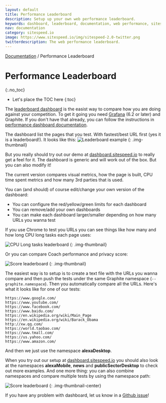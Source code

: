 ```yaml
---
layout: default
title: Performance Leaderboard
description: Setup up your own web performance leaderboard.
keywords: dashboard, leaderboard, documentation, web performance, sitespeed.io
nav: documentation
category: sitespeed.io
image: https://www.sitespeed.io/img/sitespeed-2.0-twitter.png
twitterdescription: The web performance leaderboard.
---
```


[Documentation]({{site.baseurl}}/documentation/sitespeed.io/) / Performance Leaderboard

# Performance Leaderboard
{:.no_toc}

* Let's place the TOC here
{:toc}

The [leaderboard dashboard](https://dashboard.sitespeed.io/dashboard/db/leaderboard) is the easist way to compare how you are doing against your competition. To get it going you need [Grafana](https://grafana.com) (6.2 or later) and Graphite. If you don't have that already, you can follow the instructions in [performance dashboard documentation](/documentation/sitespeed.io/performance-dashboard/#up-and-running-in-almost-5-minutes).

The dashboard list the pages that you test. With fastest/best URL first (yes it is a leaderboard!). It looks like this:
![Leaderboard example]({{site.baseurl}}/img/leaderboard-example.png)
{: .img-thumbnail}

But you really should try out our demo at [dashboard.sitespeed.io](https://dashboard.sitespeed.io/dashboard/db/leaderboard)  to really get a feel for it. The dashboard is generic and will work out of the box. But you can also modify it!

The current version compares visual metrics, how the page is built, CPU time spent metrics and how many 3rd parties that is used.

You can (and should) of course edit/change your own version of the dashboard:
* You can configure the red/yellow/green limits for each dashboard
* You can remove/add your own dashboards
* You can make each dashboard larger/smaller depending on how many URLs you wanna test

If you use Chrome to test you URLs you can see things like how many and how long CPU long tasks each page uses:

![CPU Long tasks leaderboard]({{site.baseurl}}/img/long-task-leaderboard.png)
{: .img-thumbnail}


Or you can compare Coach performance and privacy score:

![Score leaderboard]({{site.baseurl}}/img/score-leaderboard.png)
{: .img-thumbnail}


The easiest way is to setup is to create a text file with the URLs you wanna compare and then push the tests under the same Graphite namespace (`--graphite.namespace`). Then you automatically compare all the URLs.  Here's what it looks like for one of our tests:

```
https://www.google.com/
https://www.youtube.com/
https://www.facebook.com/
https://www.baidu.com/
https://en.wikipedia.org/wiki/Main_Page
https://en.wikipedia.org/wiki/Barack_Obama
http://xw.qq.com/
https://world.taobao.com/
https://www.tmall.com/
https://us.yahoo.com/
https://www.amazon.com/
```

And then we just use the namespace **alexaDesktop**. 

When you try out our setup at [dashboard.sitespeed.io](https://dashboard.sitespeed.io/d/000000060/leaderboard) you should also look at the namespaces **alexaMobile**, **news** and **publicSectorDesktop** to check out more examples. And one more thing: you can also combine namespaces and compare multiple tests by using the namespace path: 

![Score leaderboard]({{site.baseurl}}/img/combine-namespaces.png)
{: .img-thumbnail-center}

If you have any problem with dashboard, let us know in a [Github issue](https://github.com/sitespeedio/sitespeed.io/issues/new)!
